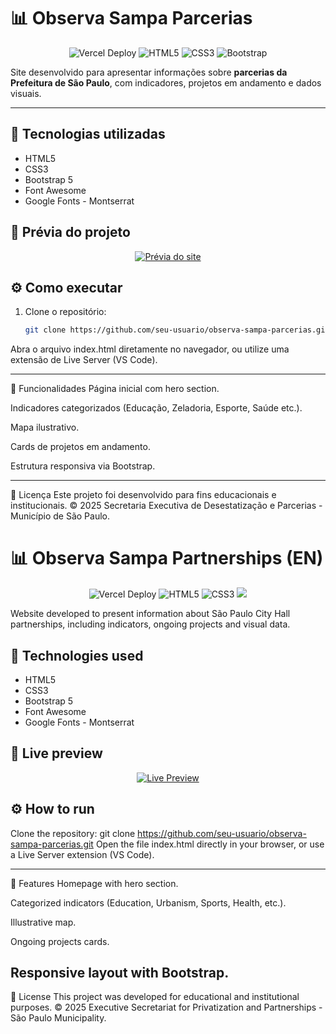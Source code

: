 # 📊 Observa Sampa Parcerias

<p align="center">
  <img src="https://img.shields.io/badge/Deploy-Vercel-000000?style=for-the-badge&logo=vercel&logoColor=white" alt="Vercel Deploy"/>
  <img src="https://img.shields.io/badge/HTML5-E34F26?style=for-the-badge&logo=html5&logoColor=white" alt="HTML5"/>
  <img src="https://img.shields.io/badge/CSS3-1572B6?style=for-the-badge&logo=css3&logoColor=white" alt="CSS3"/>
  <img src="https://img.shields.io/badge/Bootstrap-7952B3?style=for-the-badge&logo=bootstrap&logoColor=white" alt="Bootstrap"/>
</p>

Site desenvolvido para apresentar informações sobre **parcerias da Prefeitura de São Paulo**, com indicadores, projetos em andamento e dados visuais.

---

## 🚀 Tecnologias utilizadas
- HTML5  
- CSS3
- Bootstrap 5
- Font Awesome 
- Google Fonts - Montserrat

## 🔗 Prévia do projeto
<p align="center">
  <a href="https://site-prefeitura.vercel.app" target="_blank">
    <img src="https://img.shields.io/badge/🔗%20Acessar%20o%20site-007bff?style=for-the-badge&logo=google-chrome&logoColor=white" alt="Prévia do site"/>
  </a>
</p>

## ⚙️ Como executar
1. Clone o repositório:
   ```bash
   git clone https://github.com/seu-usuario/observa-sampa-parcerias.git
Abra o arquivo index.html diretamente no navegador, ou utilize uma extensão de Live Server (VS Code).

---
📌 Funcionalidades
Página inicial com hero section.

Indicadores categorizados (Educação, Zeladoria, Esporte, Saúde etc.).

Mapa ilustrativo.

Cards de projetos em andamento.

Estrutura responsiva via Bootstrap.

---
📝 Licença
Este projeto foi desenvolvido para fins educacionais e institucionais.
© 2025 Secretaria Executiva de Desestatização e Parcerias - Município de São Paulo.

# 📊 Observa Sampa Partnerships (EN)
<p align="center"> <img src="https://img.shields.io/badge/Deploy-Vercel-000000?style=for-the-badge&logo=vercel&logoColor=white" alt="Vercel Deploy"/> <img src="https://img.shields.io/badge/HTML5-E34F26?style=for-the-badge&logo=html5&logoColor=white" alt="HTML5"/> <img src="https://img.shields.io/badge/CSS3-1572B6?style=for-the-badge&logo=css3&logoColor=white" alt="CSS3"/> <img src="https://img.shields.io/badge/Bootstrap-7952B3?style=for-the-badge&logo=bootstrap&logoColor=white"> </p>
Website developed to present information about São Paulo City Hall partnerships, including indicators, ongoing projects and visual data.

## 🚀 Technologies used
- HTML5  
- CSS3
- Bootstrap 5
- Font Awesome 
- Google Fonts - Montserrat

## 🔗 Live preview
<p align="center"> <a href="https://site-prefeitura.vercel.app" target="_blank"> <img src="https://img.shields.io/badge/🔗%20Visit%20the%20site-28a745?style=for-the-badge&logo=google-chrome&logoColor=white" alt="Live Preview"/> </a> </p>

## ⚙️ How to run
Clone the repository:
git clone https://github.com/seu-usuario/observa-sampa-parcerias.git
Open the file index.html directly in your browser, or use a Live Server extension (VS Code).

---
📌 Features
Homepage with hero section.

Categorized indicators (Education, Urbanism, Sports, Health, etc.).

Illustrative map.

Ongoing projects cards.

Responsive layout with Bootstrap.
---
📝 License
This project was developed for educational and institutional purposes.
© 2025 Executive Secretariat for Privatization and Partnerships - São Paulo Municipality.
